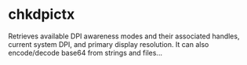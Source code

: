 # chkdpictx
Retrieves available DPI awareness modes and their associated handles, current system DPI, and primary display resolution. It can also encode/decode base64 from strings and files...
